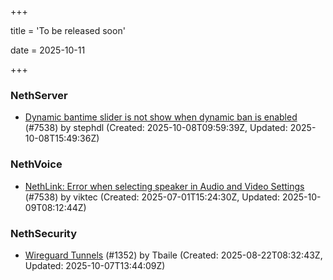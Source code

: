 +++

title = 'To be released soon'

date = 2025-10-11

+++

### NethServer

- [Dynamic bantime slider is not show when dynamic ban is enabled](https://github.com/NethServer/dev/issues/7678) (#7538) by stephdl (Created: 2025-10-08T09:59:39Z, Updated: 2025-10-08T15:49:36Z)

### NethVoice

- [NethLink: Error when selecting speaker in Audio and Video Settings](https://github.com/NethServer/dev/issues/7538) (#7538) by viktec (Created: 2025-07-01T15:24:30Z, Updated: 2025-10-09T08:12:44Z)

### NethSecurity

- [Wireguard Tunnels](https://github.com/NethServer/nethsecurity/issues/1352) (#1352) by Tbaile (Created: 2025-08-22T08:32:43Z, Updated: 2025-10-07T13:44:09Z)

